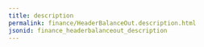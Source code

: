 ```yaml
---
title: description
permalink: finance/HeaderBalanceOut.description.html
jsonid: finance_headerbalanceout_description
---
```

